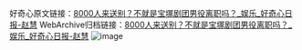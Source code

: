 好奇心原文链接：[8000人来送别？不就是宝塚剧团男役离职吗？_娱乐_好奇心日报-赵慧](https://www.qdaily.com/articles/405.html)
WebArchive归档链接：[8000人来送别？不就是宝塚剧团男役离职吗？_娱乐_好奇心日报-赵慧](http://web.archive.org/web/20161023225850/http://www.qdaily.com:80/articles/405.html)
![image](http://ww3.sinaimg.cn/large/007d5XDply1g3v3ybj203j30u0335b29)